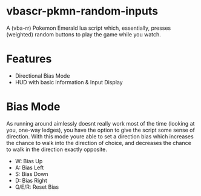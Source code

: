 # vbascr-pkmn-random-inputs
A (vba-rr) Pokemon Emerald lua script which, essentially, presses (weighted) random buttons to play the game while you watch.

# Features
- Directional Bias Mode
- HUD with basic information & Input Display

# Bias Mode
As running around aimlessly doesnt really work most of the time (looking at you, one-way ledges), you have the option to give the script some sense of direction. With this mode youre able to set a direction bias which increases the chance to walk into the direction of choice, and decreases the chance to walk in the direction exactly opposite.
- W: Bias Up
- A: Bias Left
- S: Bias Down
- D: Bias Right
- Q/E/R: Reset Bias
